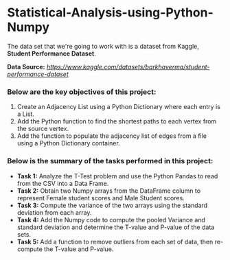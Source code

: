 # Statistical-Analysis-using-Python-Numpy

The data set that we're going to work with is a dataset from Kaggle, __Student Performance Dataset__.

__Data Source:__ *https://www.kaggle.com/datasets/barkhaverma/student-performance-dataset*

### Below are the key objectives of this project:
1.	Create an Adjacency List using a Python Dictionary where each entry is a List. 
2.	Add the Python function to find the shortest paths to each vertex from the source vertex. 
3.	Add the function to populate the adjacency list of edges from a file using a Python Dictionary container.

### Below is the summary of the tasks performed in this project:
- __Task 1:__ Analyze the T-Test problem and use the Python Pandas to read from the CSV into a Data Frame.
- __Task 2:__ Obtain two Numpy arrays from the DataFrame column to represent Female student scores and Male Student scores.
- __Task 3:__ Compute the variance of the two arrays using the standard deviation from each array.
- __Task 4:__ Add the Numpy code to compute the pooled Variance and standard deviation and determine the T-value and P-value of the data sets.
- __Task 5:__ Add a function to remove outliers from each set of data, then re-compute the T-value and P-value.
